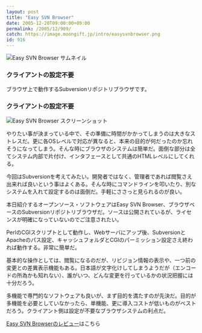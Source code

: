 ```yaml
---
layout: post
title: "Easy SVN Browser"
date: 2005-12-20T09:00:00+09:00
permalink: /2005/12/909/
catch: https://image.moongift.jp/intro/easysvnbrowser.png
id: 916
---
```

 ![Easy SVN Browser サムネイル](https://image.moongift.jp/intro/easysvnbrowser.t.png "Easy SVN Browser サムネイル")
  

### クライアントの設定不要
  
ブラウザ上で動作するSubversionリポジトリブラウザです。  
<!--more-->  

### クライアントの設定不要
  

![Easy SVN Browser スクリーンショット](https://image.moongift.jp/intro/easysvnbrowser.png "Easy SVN Browser スクリーンショット")

  

やりたい事が決まっている中で、その準備に時間がかかってしまうのは大きなストレスだ。更に各OSレベルで対応が異なると、本来の目的が何だったのか忘れそうになってしまう。そんな時にブラウザのシステムは簡単だ。面倒な部分は全てシステム内部で片付け、インタフェースとして共通のHTMLレベルにしてくれる。

  

今回はSubversionを考えてみたい。開発者ではなく、管理者であれば閲覧さえ出来れば良いという事はよくある。そんな時にコマンドラインを叩いたり、別なシステムを入れて設定するのは面倒だ。手軽にささっと見られるのが良い。

  

本日紹介するオープンソース・ソフトウェアはEasy SVN Browser、ブラウザベースのSubversionリポジトリブラウザだ。ソースは公開されているが、ライセンスが明確になっていないのでご注意されたい。

  

PerlのCGIスクリプトとして動作し、Webサーバにアップ後、SubversionとApacheのパス設定、キャッシュフォルダとCGIのパーミッション設定さえ終われば動作する。非常に簡単だ。

  

基本的な操作としては、閲覧になるのだが、リビジョン情報の表示や、一つ前の変更との差異表示機能もある。日本語が文字化けしてしまうようだが（エンコードの所為かも知れない）、誰がいつ、どんな変更を行っているかの状況把握には十分だろう。

  

多機能で専門的なソフトウェアも良いが、まず目的を満たすのが先決だ。目的が多機能を必要としていなかったら、単機能、更に導入コストが低いものがベストだろう。クライアント側は設定が不要なブラウザシステムの利点だ。

  

[Easy SVN Browserのレビュー](http://oss.moongift.jp/review/i-918.html)はこちら

